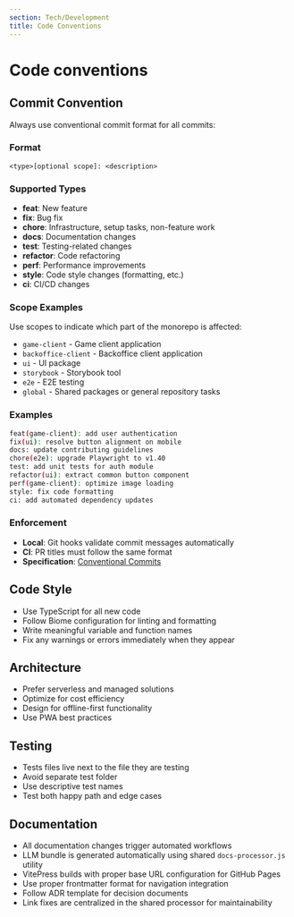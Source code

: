 ```yaml
---
section: Tech/Development
title: Code Conventions
---
```


# Code conventions

## Commit Convention

Always use conventional commit format for all commits:

### Format
```
<type>[optional scope]: <description>
```

### Supported Types
- **feat**: New feature
- **fix**: Bug fix  
- **chore**: Infrastructure, setup tasks, non-feature work
- **docs**: Documentation changes
- **test**: Testing-related changes
- **refactor**: Code refactoring
- **perf**: Performance improvements
- **style**: Code style changes (formatting, etc.)
- **ci**: CI/CD changes

### Scope Examples
Use scopes to indicate which part of the monorepo is affected:
- `game-client` - Game client application
- `backoffice-client` - Backoffice client application  
- `ui` - UI package
- `storybook` - Storybook tool
- `e2e` - E2E testing
- `global` - Shared packages or general repository tasks

### Examples
```bash
feat(game-client): add user authentication
fix(ui): resolve button alignment on mobile
docs: update contributing guidelines
chore(e2e): upgrade Playwright to v1.40
test: add unit tests for auth module
refactor(ui): extract common button component
perf(game-client): optimize image loading
style: fix code formatting
ci: add automated dependency updates
```

### Enforcement
- **Local**: Git hooks validate commit messages automatically
- **CI**: PR titles must follow the same format
- **Specification**: [Conventional Commits](https://www.conventionalcommits.org/)

## Code Style
- Use TypeScript for all new code
- Follow Biome configuration for linting and formatting
- Write meaningful variable and function names
- Fix any warnings or errors immediately when they appear

## Architecture
- Prefer serverless and managed solutions
- Optimize for cost efficiency
- Design for offline-first functionality
- Use PWA best practices

## Testing
- Tests files live next to the file they are testing
- Avoid separate test folder
- Use descriptive test names
- Test both happy path and edge cases

## Documentation
- All documentation changes trigger automated workflows
- LLM bundle is generated automatically using shared `docs-processor.js` utility
- VitePress builds with proper base URL configuration for GitHub Pages
- Use proper frontmatter format for navigation integration
- Follow ADR template for decision documents
- Link fixes are centralized in the shared processor for maintainability